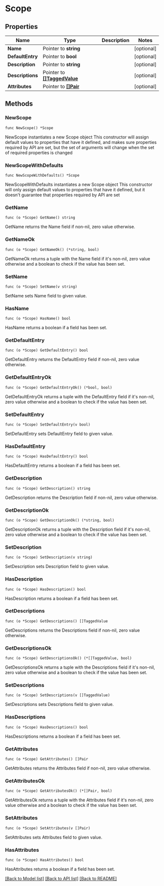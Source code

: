 # Scope

## Properties

Name | Type | Description | Notes
------------ | ------------- | ------------- | -------------
**Name** | Pointer to **string** |  | [optional] 
**DefaultEntry** | Pointer to **bool** |  | [optional] 
**Description** | Pointer to **string** |  | [optional] 
**Descriptions** | Pointer to [**[]TaggedValue**](TaggedValue.md) |  | [optional] 
**Attributes** | Pointer to [**[]Pair**](Pair.md) |  | [optional] 

## Methods

### NewScope

`func NewScope() *Scope`

NewScope instantiates a new Scope object
This constructor will assign default values to properties that have it defined,
and makes sure properties required by API are set, but the set of arguments
will change when the set of required properties is changed

### NewScopeWithDefaults

`func NewScopeWithDefaults() *Scope`

NewScopeWithDefaults instantiates a new Scope object
This constructor will only assign default values to properties that have it defined,
but it doesn't guarantee that properties required by API are set

### GetName

`func (o *Scope) GetName() string`

GetName returns the Name field if non-nil, zero value otherwise.

### GetNameOk

`func (o *Scope) GetNameOk() (*string, bool)`

GetNameOk returns a tuple with the Name field if it's non-nil, zero value otherwise
and a boolean to check if the value has been set.

### SetName

`func (o *Scope) SetName(v string)`

SetName sets Name field to given value.

### HasName

`func (o *Scope) HasName() bool`

HasName returns a boolean if a field has been set.

### GetDefaultEntry

`func (o *Scope) GetDefaultEntry() bool`

GetDefaultEntry returns the DefaultEntry field if non-nil, zero value otherwise.

### GetDefaultEntryOk

`func (o *Scope) GetDefaultEntryOk() (*bool, bool)`

GetDefaultEntryOk returns a tuple with the DefaultEntry field if it's non-nil, zero value otherwise
and a boolean to check if the value has been set.

### SetDefaultEntry

`func (o *Scope) SetDefaultEntry(v bool)`

SetDefaultEntry sets DefaultEntry field to given value.

### HasDefaultEntry

`func (o *Scope) HasDefaultEntry() bool`

HasDefaultEntry returns a boolean if a field has been set.

### GetDescription

`func (o *Scope) GetDescription() string`

GetDescription returns the Description field if non-nil, zero value otherwise.

### GetDescriptionOk

`func (o *Scope) GetDescriptionOk() (*string, bool)`

GetDescriptionOk returns a tuple with the Description field if it's non-nil, zero value otherwise
and a boolean to check if the value has been set.

### SetDescription

`func (o *Scope) SetDescription(v string)`

SetDescription sets Description field to given value.

### HasDescription

`func (o *Scope) HasDescription() bool`

HasDescription returns a boolean if a field has been set.

### GetDescriptions

`func (o *Scope) GetDescriptions() []TaggedValue`

GetDescriptions returns the Descriptions field if non-nil, zero value otherwise.

### GetDescriptionsOk

`func (o *Scope) GetDescriptionsOk() (*[]TaggedValue, bool)`

GetDescriptionsOk returns a tuple with the Descriptions field if it's non-nil, zero value otherwise
and a boolean to check if the value has been set.

### SetDescriptions

`func (o *Scope) SetDescriptions(v []TaggedValue)`

SetDescriptions sets Descriptions field to given value.

### HasDescriptions

`func (o *Scope) HasDescriptions() bool`

HasDescriptions returns a boolean if a field has been set.

### GetAttributes

`func (o *Scope) GetAttributes() []Pair`

GetAttributes returns the Attributes field if non-nil, zero value otherwise.

### GetAttributesOk

`func (o *Scope) GetAttributesOk() (*[]Pair, bool)`

GetAttributesOk returns a tuple with the Attributes field if it's non-nil, zero value otherwise
and a boolean to check if the value has been set.

### SetAttributes

`func (o *Scope) SetAttributes(v []Pair)`

SetAttributes sets Attributes field to given value.

### HasAttributes

`func (o *Scope) HasAttributes() bool`

HasAttributes returns a boolean if a field has been set.


[[Back to Model list]](../README.md#documentation-for-models) [[Back to API list]](../README.md#documentation-for-api-endpoints) [[Back to README]](../README.md)


